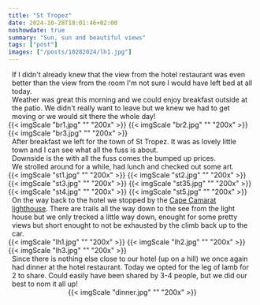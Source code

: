 ```yaml
---
title: "St Tropez"
date: 2024-10-28T18:01:46+02:00
noshowdate: true
summary: "Sun, sun and beautiful views"
tags: ["post"]
images: ["/posts/10282024/lh1.jpg"]
---
```





<div style="display:flex; justify-content: center">
<div style="flex-basis: 97%">
If I didn't already knew that the view from the hotel restaurant was even better than the view from the room I'm not sure I would have left bed at all today.<br>
Weather was great this morning and we could enjoy breakfast outside at the patio. We didn't really want to leave but we knew we had to get moving or we would sit there the whole day!
</div>
</div>

<div style="display:flex; justify-content: center; flex-wrap: wrap">
{{< imgScale "br1.jpg" "" "200x" >}}
{{< imgScale "br2.jpg" "" "200x" >}}
{{< imgScale "br3.jpg" "" "200x" >}}
</div>


<div style="display:flex; justify-content: center">
<div style="flex-basis: 97%">
After breakfast we left for the town of St Tropez. It was as lovely little town and I can see what all the fuss is about.<br>
Downside is the with all the fuss comes the bumped up prices.<br>
We strolled around for a while, had lunch and checked out some art.
</div>
</div>

<div style="display:flex; justify-content: center; flex-wrap: wrap">
{{< imgScale "st1.jpg" "" "200x" >}}
{{< imgScale "st2.jpg" "" "200x" >}}
{{< imgScale "st3.jpg" "" "200x" >}}
{{< imgScale "st35.jpg" "" "200x" >}}
{{< imgScale "st4.jpg" "" "200x" >}}
{{< imgScale "st5.jpg" "" "200x" >}}
</div>


<div style="display:flex; justify-content: center">
<div style="flex-basis: 97%">
On the way back to the hotel we stopped by the <a href="https://www.seesainttropez.com/reserves/cap-camarat-golfe-de-696097">Cape Camarat lighthouse</a>. 
There are trails all the way down to the see from the light house but we only trecked a little way down, enought for some pretty views but short enought to not be exhausted by the climb back up to the car. 
</div>
</div>

<div style="display:flex; justify-content: center; flex-wrap: wrap">
{{< imgScale "lh1.jpg" "" "200x" >}}
{{< imgScale "lh2.jpg" "" "200x" >}}
{{< imgScale "lh3.jpg" "" "200x" >}}

</div>

<div style="display:flex; justify-content: center">
<div style="flex-basis: 97%">
Since there is nothing else close to our hotel (up on a hill) we once again had dinner at the hotel restaurant. 
Today we opted for the leg of lamb for 2 to share. Could easily have been shared by 3-4 people, but we did our best to nom it all up!
</div>
</div>

<div style="display:flex; justify-content: center; flex-wrap: wrap">
{{< imgScale "dinner.jpg" "" "200x" >}}

</div>